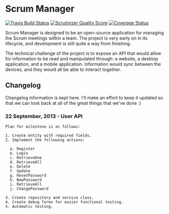# Scrum Manager #

[![Travis Build Status](https://travis-ci.org/petrepatrasc/ScrumManagerWeb.png?branch=master)](https://travis-ci.org/petrepatrasc/ScrumManagerWeb)
[![Scrutinizer Quality Score](https://scrutinizer-ci.com/g/petrepatrasc/ScrumManagerWeb/badges/quality-score.png?s=e43dcaba3f014330813fe1583a9a17ffd5cefe85)](https://scrutinizer-ci.com/g/petrepatrasc/ScrumManagerWeb/)
[![Coverage Status](https://coveralls.io/repos/petrepatrasc/ScrumManagerWeb/badge.png?branch=master)](https://coveralls.io/r/petrepatrasc/ScrumManagerWeb?branch=master)

Scrum Manager is designed to be an open-source application for managing the Scrum meetings within a team. The project is very early on in its lifecycle, and development is still quite a way from finishing.

The technical challenge of the project is to expose an API that would allow for information to be read and manipulated through: a website, a desktop application, and a mobile application. Information would sync between the devices, and they would all be able to interact together.

## Changelog ##

Changelog information is kept here. I'll make an effort to keep it updated so that we can look back at all of the great things that we've done :)

### 22 September, 2013 - User API ###
    Plan for milestone is as follows:

    1. Create entity with required fields.
    2. Implement the following actions:

      a. Register
      b. Login
      c. RetrieveOne
      d. RetrieveAll
      e. Delete
      f. Update
      g. ResetPassword
      h. NewPassword
      i. RetrieveAll
      j. ChangePassword

    3. Create repository and service class.
    4. Create debug forms for easier functional testing.
    5. Automatic testing.
